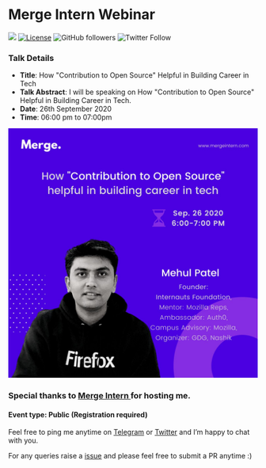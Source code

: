 # Merge Intern Webinar

[![](https://img.shields.io/badge/Mehul-Patel-brightgreen.svg?colorB=00ff00)](https://www.rowdymehul.com)
[![License](https://img.shields.io/badge/License-Apache%202.0-blue.svg)](https://opensource.org/licenses/Apache-2.0)
![GitHub followers](https://img.shields.io/github/followers/rowdymehul?style=social)
![Twitter Follow](https://img.shields.io/twitter/follow/rowdymehul?style=social)


### Talk Details 

* **Title**: How "Contribution to Open Source" Helpful in Building Career in Tech
* **Talk Abstract**: I will be speaking on How "Contribution to Open Source" Helpful in Building Career in Tech.
* **Date**: 26th September 2020
* **Time**: 06:00 pm to 07:00pm 

![](images/mehul-speaker.jpg)

### Special thanks to [Merge Intern ](https://www.linkedin.com/company/mergeintern) for hosting me.

#### Event type: Public (Registration required)

Feel free to ping me anytime on [Telegram](http://telegram.me/rowdymehul) or [Twitter](http://twitter.com/rowdymehul) and I’m happy to chat with you.

For any queries raise a [issue](https://github.com/rowdymehul/Merge-Intern-Webinar/issues) and please feel free to submit a PR anytime :) 

